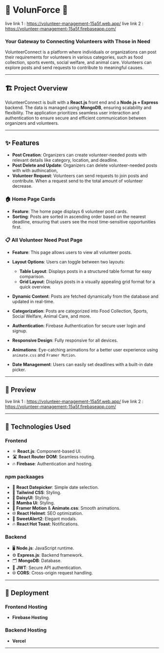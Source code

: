 # 🌟 VolunForce 🌟  


live link 1 : https://volunteer-management-15a5f.web.app/
live link 2 : https://volunteer-management-15a5f.firebaseapp.com/

### Your Gateway to Connecting Volunteers with Those in Need  

VolunteerConnect is a platform where individuals or organizations can post their requirements for volunteers in various categories, such as food collection, sports events, social welfare, and animal care. Volunteers can explore posts and send requests to contribute to meaningful causes.  

---

## 🏗️ Project Overview  

VolunteerConnect is built with a **React.js** front end and a **Node.js + Express** backend. The data is managed using **MongoDB**, ensuring scalability and flexibility. The application prioritizes seamless user interaction and authentication to ensure secure and efficient communication between organizers and volunteers.

---

## ✨ Features  

- **Post Creation**: Organizers can create volunteer-needed posts with relevant details like category, location, and deadline.  
- **Post Delete and Update**: Organizers can delete volunteer-needed posts with with authincation, 
- **Volunteer Request**: Volunteers can send requests to join posts and contribute. When a request send to the total amount of volunteer decrease.

### 🏠 Home Page Cards  
- **Feature**: The home page displays 6 volunteer post cards.  
- **Sorting**: Posts are sorted in ascending order based on the nearest deadline, ensuring that users see the most time-sensitive opportunities first. 

### 📋 All Volunteer Need Post Page  
- **Feature**: This page allows users to view all volunteer posts.  
- **Layout Options**: Users can toggle between two layouts:  
  - **Table Layout**: Displays posts in a structured table format for easy comparison.  
  - **Grid Layout**: Displays posts in a visually appealing grid format for a quick overview.  


- **Dynamic Content**: Posts are fetched dynamically from the database and updated in real-time.  

- **Categorization**: Posts are categorized into Food Collection, Sports, Social Welfare, Animal Care, and more.  

- **Authentication**: Firebase Authentication for secure user login and signup. 

- **Responsive Design**: Fully responsive for all devices.  

- **Animations**: Eye-catching animations for a better user experience using `animate.css` and `Framer Motion`.  

- **Date Management**: Users can easily set deadlines with a built-in date picker.  

---

## 📸 Preview  

live link 1 : https://volunteer-management-15a5f.web.app/
live link 2 : https://volunteer-management-15a5f.firebaseapp.com/

---

## 🔧 Technologies Used  

### Frontend  
- ⚛️ **React.js**: Component-based UI.  
- 🛣️ **React Router DOM**: Seamless routing.  
- 🔥 **Firebase**: Authentication and hosting. 

### npm packaages
- 📅 **React Datepicker**: Simple date selection.  
- 🎨 **Tailwind CSS**: Styling.  
- 🎨 **DaisyUI**: Styling.  
- 🎨 **Mamba Ui**: Styling.  
- 🚀 **Framer Motion** & **Animate.css**: Smooth animations.  
- 🌐 **React Helmet**: SEO optimization.  
- 🌟 **SweetAlert2**: Elegant modals.  
- 🔥 **React Hot Toast**: Notifications.  

### Backend  
- 🖥️ **Node.js**: JavaScript runtime.  
- ⚙️ **Express.js**: Backend framework.  
- 🗂️ **MongoDB**: Database.  
- 🔐 **JWT**: Secure API authentication.  
- 🌐 **CORS**: Cross-origin request handling.  

---

## 🚀 Deployment  

### Frontend Hosting  
- **Firebase Hosting**  

### Backend Hosting  
- **Vercel**  

---





